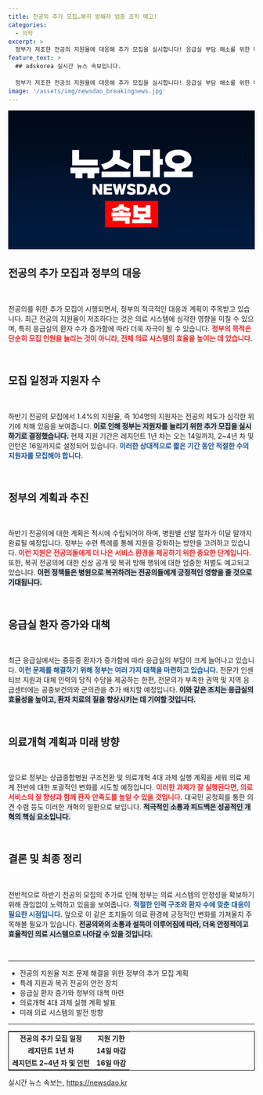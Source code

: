 ```yaml
---
title: 전공의 추가 모집…복귀 방해자 엄중 조치 예고!
categories:
  - 의학
excerpt: >
  정부가 저조한 전공의 지원율에 대응해 추가 모집을 실시합니다! 응급실 부담 해소를 위한 다양한 대책과 함께, 새로운 인력 확보를 위해 다각적인 노력을 기울이겠다고 발표했습니다.
feature_text: >
  ## adskorea 실시간 뉴스 속보입니다.

  정부가 저조한 전공의 지원율에 대응해 추가 모집을 실시합니다! 응급실 부담 해소를 위한 다양한 대책과 함께, 새로운 인력 확보를 위해 다각적인 노력을 기울이겠다고 발표했습니다.
image: '/assets/img/newsdao_breakingnews.jpg'
---
```


<p><img src="/assets/img/newsdao_breakingnews.jpg" alt="adskorea 속보" /></p>

<h2 data-ke-size="size26">전공의 추가 모집과 정부의 대응</h2>

<p data-ke-size="size16">&nbsp;</p> 

<p>전공의를 위한 추가 모집이 시행되면서, 정부의 적극적인 대응과 계획이 주목받고 있습니다. 최근 전공의 지원율이 저조하다는 것은 의료 시스템에 심각한 영향을 미칠 수 있으며, 특히 응급실의 환자 수가 증가함에 따라 더욱 자극이 될 수 있습니다. <b><span style="color: #ee2323;">정부의 목적은 단순히 모집 인원을 늘리는 것이 아니라, 전체 의료 시스템의 효율을 높이는 데 있습니다.</span></b> </p>

<p data-ke-size="size16">&nbsp;</p>

<h2 data-ke-size="size26">모집 일정과 지원자 수</h2>

<p data-ke-size="size16">&nbsp;</p> 

<p>하반기 전공의 모집에서 1.4%의 지원율, 즉 104명의 지원자는 전공의 제도가 심각한 위기에 처해 있음을 보여줍니다. <b><span style="background-color: #21538527;">이로 인해 정부는 지원자를 늘리기 위한 추가 모집을 실시하기로 결정했습니다.</span></b> 현재 지원 기간은 레지던트 1년 차는 오는 14일까지, 2~4년 차 및 인턴은 16일까지로 설정되어 있습니다. <b><span style="color: #1a5490;">이러한 상대적으로 짧은 기간 동안 적절한 수의 지원자를 모집해야 합니다.</span></b></p>

<p data-ke-size="size16">&nbsp;</p>

<h2 data-ke-size="size26">정부의 계획과 추진</h2>

<p data-ke-size="size16">&nbsp;</p> 

<p>하반기 전공의에 대한 계획은 적시에 수립되어야 하며, 병원별 선발 절차가 이달 말까지 완료될 예정입니다. 정부는 수련 특례를 통해 지원을 강화하는 방안을 고려하고 있습니다. <b><span style="color: #ee2323;">이런 지원은 전공의들에게 더 나은 서비스 환경을 제공하기 위한 중요한 단계입니다.</span></b> 또한, 복귀 전공의에 대한 신상 공개 및 복귀 방해 행위에 대한 엄중한 처벌도 예고되고 있습니다. <b><span style="background-color: #21538527;">이런 정책들은 병원으로 복귀하려는 전공의들에게 긍정적인 영향을 줄 것으로 기대됩니다.</span></b></p>

<p data-ke-size="size16">&nbsp;</p>

<h2 data-ke-size="size26">응급실 환자 증가와 대책</h2>

<p data-ke-size="size16">&nbsp;</p> 

<p>최근 응급실에서는 중등증 환자가 증가함에 따라 응급실의 부담이 크게 늘어나고 있습니다. <b><span style="color: #1a5490;">이런 문제를 해결하기 위해 정부는 여러 가지 대책을 마련하고 있습니다.</span></b> 전문가 인센티브 지원과 대체 인력의 당직 수당을 제공하는 한편, 전문의가 부족한 권역 및 지역 응급센터에는 공중보건의와 군의관을 추가 배치할 예정입니다. <b><span style="background-color: #21538527;">이와 같은 조치는 응급실의 효율성을 높이고, 환자 치료의 질을 향상시키는 데 기여할 것입니다.</span></b></p>

<p data-ke-size="size16">&nbsp;</p>

<h2 data-ke-size="size26">의료개혁 계획과 미래 방향</h2>

<p data-ke-size="size16">&nbsp;</p> 

<p>앞으로 정부는 상급종합병원 구조전환 및 의료개혁 4대 과제 실행 계획을 세워 의료 체계 전반에 대한 포괄적인 변화를 시도할 예정입니다. <b><span style="color: #ee2323;">이러한 과제가 잘 실행된다면, 의료 서비스의 질 향상과 함께 환자 만족도를 높일 수 있을 것입니다.</span></b> 대국민 공청회를 통한 의견 수렴 등도 이러한 개혁의 일환으로 보입니다. <b><span style="background-color: #21538527;">적극적인 소통과 피드백은 성공적인 개혁의 핵심 요소입니다.</span></b></p>

<p data-ke-size="size16">&nbsp;</p>

<h2 data-ke-size="size26">결론 및 최종 정리</h2>

<p data-ke-size="size16">&nbsp;</p> 

<p>전반적으로 하반기 전공의 모집의 추가로 인해 정부는 의료 시스템의 안정성을 확보하기 위해 끊임없이 노력하고 있음을 보여줍니다. <b><span style="color: #1a5490;">적절한 인력 구조와 환자 수에 맞춘 대응이 필요한 시점입니다.</span></b> 앞으로 이 같은 조치들이 의료 환경에 긍정적인 변화를 가져올지 주목해볼 필요가 있습니다. <b><span style="background-color: #21538527;">전공의와의 소통과 설득이 이루어짐에 따라, 더욱 안정적이고 효율적인 의료 시스템으로 나아갈 수 있을 것입니다.</span></b></p>

<p data-ke-size="size16">&nbsp;</p> 

<hr>

<ul>
    <li>전공의 지원율 저조 문제 해결을 위한 정부의 추가 모집 계획</li>
    <li>특례 지원과 복귀 전공의 안전 장치</li>
    <li>응급실 환자 증가와 정부의 대책 마련</li>
    <li>의료개혁 4대 과제 실행 계획 발표</li>
    <li>미래 의료 시스템의 발전 방향</li>
</ul>

<hr>

<table style="width: 100%; border: 1px solid black;">
    <tbody>
        <tr>
            <td style="text-align: center; height: 17px;"><b>전공의 추가 모집 일정</b></td>
            <td style="text-align: center; height: 17px;"><b>지원 기한</b></td>
        </tr>
        <tr>
            <td style="text-align: center; height: 17px;"><b>레지던트 1년 차</b></td>
            <td style="text-align: center; height: 17px;"><b>14일 마감</b></td>
        </tr>
        <tr>
            <td style="text-align: center; height: 17px;"><b>레지던트 2~4년 차 및 인턴</b></td>
            <td style="text-align: center; height: 17px;"><b>16일 마감</b></td>
        </tr>
    </tbody>
</table>
실시간 뉴스 속보는, <a href="https://newsdao.kr" rel="dofollow">https://newsdao.kr</a>


